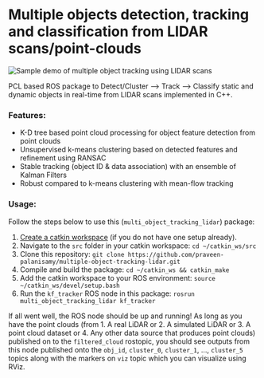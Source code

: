 # Multiple objects detection, tracking and classification from LIDAR scans/point-clouds
![Sample demo of multiple object tracking using LIDAR scans](https://media.giphy.com/media/3YKG95w9gu263yQwDa/giphy.gif)

PCL based ROS package to Detect/Cluster --> Track --> Classify static and dynamic objects in real-time from LIDAR scans implemented in C++.

### Features:

- K-D tree based point cloud processing for object feature detection from point clouds
- Unsupervised k-means clustering based on detected features and refinement using RANSAC
- Stable tracking (object ID & data association) with an ensemble of Kalman Filters 
- Robust compared to k-means clustering with mean-flow tracking

### Usage:

Follow the steps below to use this (`multi_object_tracking_lidar`) package:

1. [Create a catkin workspace](http://wiki.ros.org/catkin/Tutorials/create_a_workspace) (if you do not have one setup already). 
1. Navigate to the `src` folder in your catkin workspace: `cd ~/catkin_ws/src`
1. Clone this repository: `git clone https://github.com/praveen-palanisamy/multiple-object-tracking-lidar.git`
1. Compile and build the package: `cd ~/catkin_ws && catkin_make`
1. Add the catkin workspace to your ROS environment: `source ~/catkin_ws/devel/setup.bash`
1. Run the `kf_tracker` ROS node in this package: `rosrun multi_object_tracking_lidar kf_tracker`

If all went well, the ROS node should be up and running! As long as you have the point clouds (from 1. A real LiDAR or 2. A simulated LiDAR or 3. A point cloud dataset or 4. Any other data source that produces point clouds) published on to the `filtered_cloud` rostopic, you should see outputs from this node published onto the `obj_id`, `cluster_0`, `cluster_1`, …, `cluster_5` topics along with the markers on `viz` topic which you can visualize using RViz.
